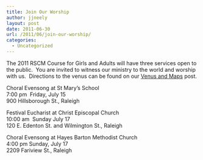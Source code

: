 ```yaml
---
title: Join Our Worship
author: jjneely
layout: post
date: 2011-06-30
url: /2011/06/join-our-worship/
categories:
  - Uncategorized
---
```

The 2011 RSCM Course for Girls and Adults will have three services open to the public.  You are invited to witness our ministry to the world and worship with us.  Directions to the venus can be found on our [Venus and Maps][1] post.

Choral Evensong at St Mary’s School  
7:00 pm  Friday, July 15  
900 Hillsborough St., Raleigh

Festival Eucharist at Christ Episcopal Church  
10:00 am  Sunday July 17  
120 E. Edenton St. and Wilmington St., Raleigh

Choral Evensong at Hayes Barton Methodist Church  
4:00 pm Sunday, July 17  
2209 Fariview St., Raleigh

[1]: http://carolinarscm.org/2011/06/2011-venue-map/ "Venues and Maps"
